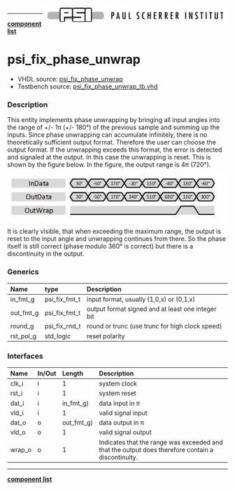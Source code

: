 <img align="right" src="../../doc/psi_logo.png">

***

[**component list**](../README.md)

# psi_fix_phase_unwrap
 - VHDL source: [psi_fix_phase_unwrap](../hdl/psi_fix_phase_unwrap.vhd)
 - Testbench source: [psi_fix_phase_unwrap_tb.vhd](../testbench/psi_fix_phase_unwrap_tb/psi_fix_phase_unwrap_tb.vhd)

### Description

This entity implements phase unwrapping by bringing all input angles into the range of +/- 1π (+/- 180°) of the previous sample and summing up the inputs.
Since phase unwrapping can accumulate infinitely, there is no theoretically sufficient output format. Therefore the user can choose the output format. If the unwrapping exceeds this format, the error is detected and signaled at the output. In this case the unwrapping is reset. This is shown by the figure below. In the figure, the output range is 4π (720°).

<img align="center" src="psi_fix_phase_unwrap.png">


It is clearly visible, that when exceeding the maximum range, the output is reset to the input angle and unwrapping continues from there. So the phase itself is still correct (phase modulo 360° is correct) but there is a discontinuity in the output.

### Generics
| Name      | type          | Description    |
|:----------|:--------------|:---------------|
| in_fmt_g  | psi_fix_fmt_t | input format, usually (1,0,x) or (0,1,x)  |
| out_fmt_g | psi_fix_fmt_t | output format signed and at least one integer bit |
| round_g   | psi_fix_rnd_t | round or trunc (use trunc for high clock speed) |
| rst_pol_g | std_logic     | reset polarity |

### Interfaces
| Name   | In/Out   | Length     | Description                |
|:-------|:---------|:-----------|:---------------------------|
| clk_i  | i        | 1          | system clock |
| rst_i  | i        | 1          | system reset    |
| dat_i  | i        | in_fmt_g)  | data input  in π               |
| vld_i  | i        | 1          | valid signal input         |
| dat_o  | o        | out_fmt_g) | data output  in π              |
| vld_o  | o        | 1          | valid signal output        |
| wrap_o | o        | 1          | Indicates that the range was exceeded and that the output does therefore contain a discontinuity.              |

---
[**component list**](../README.md)
